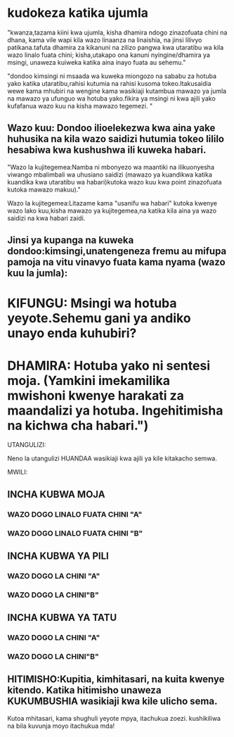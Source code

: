 # kudokeza katika ujumla

"kwanza,tazama kiini kwa ujumla, kisha dhamira ndogo zinazofuata chini na dhana, kama vile wapi kila wazo linaanza na linaishia, na jinsi lilivyo patikana.tafuta dhamira za kikanuni na zilizo pangwa kwa utaratibu wa kila wazo linalo fuata chini; kisha,utakapo ona kanuni nyingine/dhamira ya msingi, unaweza kuiweka katika aina inayo fuata au sehemu."

"dondoo kimsingi ni msaada wa kuweka miongozo na sababu za hotuba yako katika utaratibu,rahisi kutumia na rahisi kusoma tokeo.Itakusaidia wewe kama mhubiri na wengine kama wasikiaji kutambua mawazo ya jumla na mawazo ya ufunguo wa hotuba yako.fikira ya msingi ni kwa ajili yako kufafanua wazo kuu na kisha mawazo tegemezi. "

## Wazo kuu: Dondoo ilioelekezwa kwa aina yake huhusika na kila wazo saidizi hutumia tokeo lililo hesabiwa kwa kushushwa ili kuweka habari.

"Wazo la kujitegemea:Namba ni mbonyezo wa maantiki na ilikuonyesha viwango mbalimbali wa uhusiano saidizi (mawazo ya kuandikwa katika kuandika kwa utaratibu wa habari)kutoka wazo kuu kwa point zinazofuata kutoka mawazo makuu)."

Wazo la kujitegemea:Litazame kama "usanifu wa habari" kutoka kwenye wazo lako kuu,kisha mawazo ya kujitegemea,na katika kila aina ya wazo saidizi na kwa habari zaidi.

## Jinsi ya kupanga na kuweka dondoo:kimsingi,unatengeneza fremu au mifupa pamoja na vitu vinavyo fuata kama nyama (wazo kuu la jumla):

# KIFUNGU: Msingi wa hotuba yeyote.Sehemu gani ya andiko unayo enda kuhubiri?

# DHAMIRA: Hotuba yako ni sentesi moja. (Yamkini imekamilika mwishoni kwenye harakati za maandalizi ya hotuba. Ingehitimisha na kichwa cha habari.")

UTANGULIZI:

Neno la utangulizi HUANDAA wasikiaji kwa ajili ya kile kitakacho semwa.

MWILI:

## INCHA KUBWA MOJA

### WAZO DOGO LINALO FUATA CHINI "A"

### WAZO DOGO LINALO FUATA CHINI "B"

## INCHA KUBWA YA PILI

### WAZO DOGO LA CHINI "A"

### WAZO DOGO LA CHINI"B"

## INCHA KUBWA YA TATU

### WAZO DOGO LA CHINI "A"

### WAZO DOGO LA CHINI"B"

## HITIMISHO:Kupitia, kimhitasari, na kuita kwenye kitendo. Katika hitimisho unaweza KUKUMBUSHIA wasikiaji kwa kile ulicho sema.

Kutoa mhitasari, kama shughuli yeyote mpya, itachukua zoezi. kushikiliwa na bila kuvunja moyo itachukua mda!

